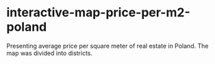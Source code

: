 # interactive-map-price-per-m2-poland
Presenting average price per square meter of real estate in Poland. The map was divided into districts.
